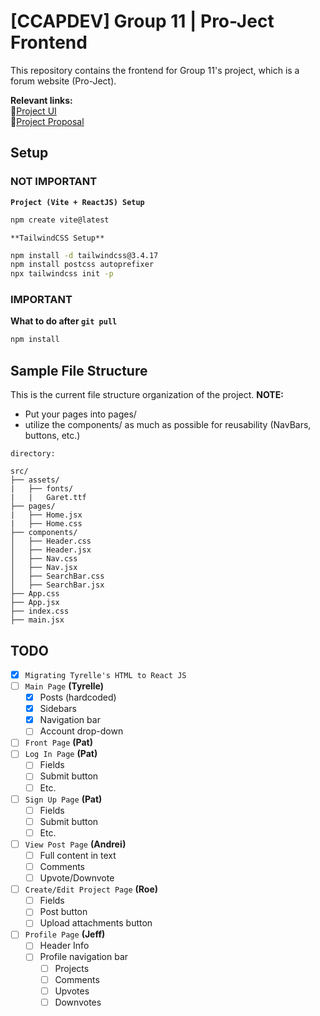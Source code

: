 # [CCAPDEV] Group 11 | Pro-Ject Frontend

This repository contains the frontend for Group 11's project, which is a
forum website (Pro-Ject).

**Relevant links:**  
🔗[Project UI](https://www.canva.com/design/DAGcEE4oUvk/ejur2PAXneqDyrMRT5bAHQ/edit?utm_content=DAGcEE4oUvk&utm_campaign=designshare&utm_medium=link2&utm_source=sharebutton)  
🔗[Project Proposal](https://docs.google.com/document/d/1PL1ZH4hzbeEBXcMdTVPAzfnHorN40NQg/edit?](url)fbclid=IwZXh0bgNhZW0CMTAAAR0ejRBZqVoqxnEFNZzFsD6DtOUQK-uBrMwa4_m0jaAR_OptCiDFNuGfqXM_aem_0Fr80NR0YtmHPPZR9lpk7Q)  

## **Setup**

### NOT IMPORTANT
**`Project (Vite + ReactJS) Setup`**
```bash
npm create vite@latest
```

`**TailwindCSS Setup**`
```bash
npm install -d tailwindcss@3.4.17
npm install postcss autoprefixer
npx tailwindcss init -p
```

### IMPORTANT
**What to do after `git pull`**
```bash
npm install
```

## **Sample File Structure**
This is the current file structure organization of the project.
**NOTE:**
* Put your pages into pages/
* utilize the components/ as much as possible for reusability (NavBars, buttons, etc.)

`directory:`
```
src/
├── assets/
|   ├── fonts/
|   |   Garet.ttf
├── pages/
|   ├── Home.jsx
|   ├── Home.css
├── components/
│   ├── Header.css
│   ├── Header.jsx
│   ├── Nav.css
│   ├── Nav.jsx
│   ├── SearchBar.css
│   ├── SearchBar.jsx
├── App.css
├── App.jsx
├── index.css
├── main.jsx
```




## **TODO**
- [x] `Migrating Tyrelle's HTML to React JS`
- [ ] `Main Page` **(Tyrelle)**
  - [x] Posts (hardcoded)
  - [x] Sidebars
  - [x] Navigation bar
  - [ ] Account drop-down
- [ ] `Front Page` **(Pat)**
- [ ] `Log In Page` **(Pat)**
  - [ ] Fields
  - [ ] Submit button
  - [ ] Etc.
- [ ] `Sign Up Page` **(Pat)**
  - [ ] Fields
  - [ ] Submit button
  - [ ] Etc.
- [ ] `View Post Page` **(Andrei)**
  - [ ] Full content in text
  - [ ] Comments
  - [ ] Upvote/Downvote
- [ ] `Create/Edit Project Page` **(Roe)**
  - [ ] Fields
  - [ ] Post button
  - [ ] Upload attachments button
- [ ] `Profile Page` **(Jeff)**
  - [ ] Header Info
  - [ ] Profile navigation bar
    - [ ] Projects
    - [ ] Comments
    - [ ] Upvotes
    - [ ] Downvotes
